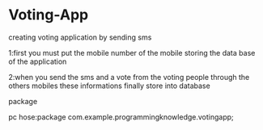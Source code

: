 # Voting-App

creating voting application by sending sms 

1:first you must put the mobile number of the mobile storing the data base of the application

2:when you send the sms and a vote from the voting people through the others mobiles these informations finally store into database

package 

pc hose:package com.example.programmingknowledge.votingapp;


